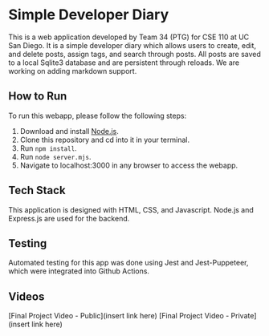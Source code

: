 # Simple Developer Diary

This is a web application developed by Team 34 (PTG) for CSE 110 at UC San Diego. It is a simple developer diary which allows users to create, edit, and delete posts, assign tags, and search through posts. All posts are saved to a local Sqlite3 database and are persistent through reloads. We are working on adding markdown support.

## How to Run

To run this webapp, please follow the following steps:
1. Download and install [Node.js](https://nodejs.org/en/download/prebuilt-installer).
2. Clone this repository and cd into it in your terminal.
3. Run `npm install`.
4. Run `node server.mjs`.
5. Navigate to localhost:3000 in any browser to access the webapp.

## Tech Stack

This application is designed with HTML, CSS, and Javascript. Node.js and Express.js are used for the backend.

## Testing

Automated testing for this app was done using Jest and Jest-Puppeteer, which were integrated into Github Actions. 


## Videos
[Final Project Video - Public](insert link here)
[Final Project Video - Private](insert link here)
